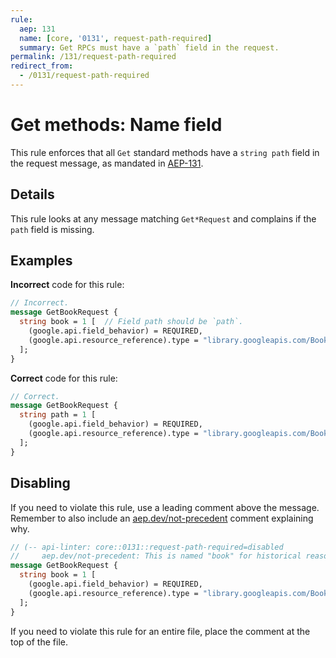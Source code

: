 ```yaml
---
rule:
  aep: 131
  name: [core, '0131', request-path-required]
  summary: Get RPCs must have a `path` field in the request.
permalink: /131/request-path-required
redirect_from:
  - /0131/request-path-required
---
```


# Get methods: Name field

This rule enforces that all `Get` standard methods have a `string path` field
in the request message, as mandated in [AEP-131][].

## Details

This rule looks at any message matching `Get*Request` and complains if
the `path` field is missing.

## Examples

**Incorrect** code for this rule:

```proto
// Incorrect.
message GetBookRequest {
  string book = 1 [  // Field path should be `path`.
    (google.api.field_behavior) = REQUIRED,
    (google.api.resource_reference).type = "library.googleapis.com/Book"
  ];
}
```

**Correct** code for this rule:

```proto
// Correct.
message GetBookRequest {
  string path = 1 [
    (google.api.field_behavior) = REQUIRED,
    (google.api.resource_reference).type = "library.googleapis.com/Book"
  ];
}
```

## Disabling

If you need to violate this rule, use a leading comment above the message.
Remember to also include an [aep.dev/not-precedent][] comment explaining why.

```proto
// (-- api-linter: core::0131::request-path-required=disabled
//     aep.dev/not-precedent: This is named "book" for historical reasons. --)
message GetBookRequest {
  string book = 1 [
    (google.api.field_behavior) = REQUIRED,
    (google.api.resource_reference).type = "library.googleapis.com/Book"
  ];
}
```

If you need to violate this rule for an entire file, place the comment at the
top of the file.

[aep-131]: https://aep.dev/131
[aep.dev/not-precedent]: https://aep.dev/not-precedent
